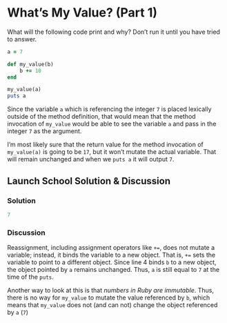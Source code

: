 # What’s My Value? (Part 1)
What will the following code print and why? Don’t run it until you have tried to answer.

```rb
a = 7

def my_value(b)
	b += 10
end

my_value(a)
puts a
```

Since the variable `a` which is referencing the integer `7` is placed lexically outside of the method definition, that would mean that the method invocation of `my_value` would be able to see the variable `a` and pass in the integer `7` as the argument.

I’m most likely sure that the return value for the method invocation of `my_value(a)` is going to be `17`, but it won’t mutate the actual variable. That will remain unchanged and when we `puts a` it will output `7`.

## Launch School Solution & Discussion
### Solution 

```rb
7
```
### Discussion 
Reassignment, including assignment operators like `+=`, does not mutate a variable; instead, it binds the variable to a new object. That is, `+=` sets the variable to point to a different object. Since line 4 binds `b` to a new object, the object pointed by `a` remains unchanged. Thus, `a` is still equal to `7` at the time of the `puts`.

Another way to look at this is that _numbers in Ruby are immutable_. Thus, there is no way for `my_value` to mutate the value referenced by `b`, which means that `my_value` does not (and can not) change the object referenced by `a` (`7`)